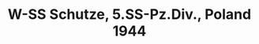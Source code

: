 ---
layout: product
title: "W-SS Schutze, 5.SS-Pz.Div., Poland 1944"
price: "TBA" 
desc: "Maketa"
img_path: "/assets/img/RDM35004.webp"
brand: "N/A"
available: false
special_offer: false
new: false
soon: false
cat: "010000"
subcat: "013100"
subsubcat: "0N/A"
sifra: "RDM35004"
popular: false
spec: false
---